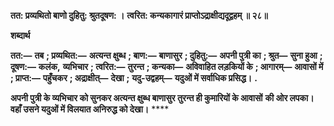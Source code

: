 **तत: प्रव्यथितो बाणो दुहितु: श्रुतदूषण: ।** **त्वरित: कन्यकागारं प्राप्तोऽद्राक्षीद्यदूद्वहम् ॥ २८॥** 

**शब्दार्थ** 

**तत:—** **तब** **; प्रव्यथित:—** **अत्यन्त क्षुब्ध** **; बाण:—** **बाणासुर** **; दुहितु:—** **अपनी पुत्री का** **; श्रुत—** **सुना हुआ** **; दूषण:—** **कलंक,** **व्यभिचार** **; त्वरित:—** **तुरन्त** **; कन्यका—** **अविवाहित लड़कियों के** **; आगारम्—** **आवासों में** **; प्राप्त:—** **पहुँचकर** **; अद्राक्षीत्—** **देखा** **;** **यदु-उद्वहम्—** **यदुओं में सर्वाधिक प्रसिद्ध।** **.** 

**अपनी पुत्री के व्यभिचार को सुनकर अत्यन्त क्षुब्ध बाणासुर तुरन्त ही कुमारियों के आवासों** **की ओर लपका। वहाँ उसने यदुओं में विलयात अनिरुद्ध को देखा।** **** 